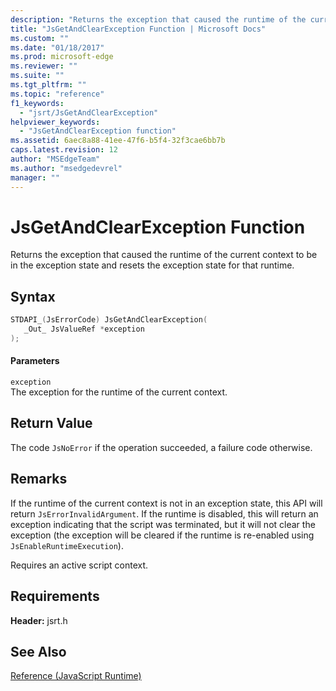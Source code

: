 ```yaml
---
description: "Returns the exception that caused the runtime of the current context to be in the exception state and resets the exception state for that runtime."
title: "JsGetAndClearException Function | Microsoft Docs"
ms.custom: ""
ms.date: "01/18/2017"
ms.prod: microsoft-edge
ms.reviewer: ""
ms.suite: ""
ms.tgt_pltfrm: ""
ms.topic: "reference"
f1_keywords: 
  - "jsrt/JsGetAndClearException"
helpviewer_keywords: 
  - "JsGetAndClearException function"
ms.assetid: 6aec8a88-41ee-47f6-b5f4-32f3cae6bb7b
caps.latest.revision: 12
author: "MSEdgeTeam"
ms.author: "msedgedevrel"
manager: ""
---
```

# JsGetAndClearException Function
Returns the exception that caused the runtime of the current context to be in the exception state and resets the exception state for that runtime.  
  
## Syntax  
  
```cpp  
STDAPI_(JsErrorCode) JsGetAndClearException(  
   _Out_ JsValueRef *exception  
);  
```  
  
#### Parameters  
 `exception`  
 The exception for the runtime of the current context.  
  
## Return Value  
 The code `JsNoError` if the operation succeeded, a failure code otherwise.  
  
## Remarks  
 If the runtime of the current context is not in an exception state, this API will return `JsErrorInvalidArgument`. If the runtime is disabled, this will return an exception indicating that the script was terminated, but it will not clear the exception (the exception will be cleared if the runtime is re-enabled using `JsEnableRuntimeExecution`).  
  
 Requires an active script context.  
  
## Requirements  
 **Header:** jsrt.h  
  
## See Also  
 [Reference (JavaScript Runtime)](../chakra-hosting/reference-javascript-runtime.md)
